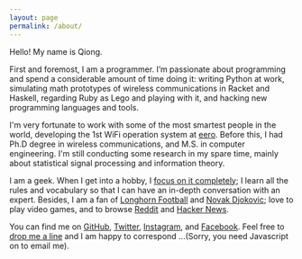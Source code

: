 ```yaml
---
layout: page
permalink: /about/
---
```


Hello! My name is Qiong.

First and foremost, I am a programmer. I’m passionate about programming and spend a considerable amount of time doing it: writing Python at work, simulating math prototypes of wireless communications in Racket and Haskell, regarding Ruby as Lego and playing with it, and hacking new programming languages and tools.

I'm very fortunate to work with some of the most smartest people in the world, developing the 1st WiFi operation system at <a href="https://www.eero.com">eero</a>. Before this, I had Ph.D degree in wireless communications, and M.S. in computer engineering. I'm still conducting some research in my spare time, mainly about statistical signal processing and information theory.

  I am a geek. When I get into a hobby, I <a href="http://wqiong.com/tags.html#Tennis">focus on it completely</a>; I learn all the rules and vocabulary so that I can have an in-depth conversation with an expert. Besides, I am a fan of <a href="http://www.texassports.com/index.aspx?path=football">Longhorn Football</a> and <a href="http://novakdjokovic.com/en/">Novak Djokovic</a>; love to play video games, and to browse <a href="http://www.reddit.com/">Reddit</a> and <a href="https://news.ycombinator.com/news">Hacker News</a>.

  You can find me on <a href="http://www.github.com/creasyw">GitHub</a>, <a href="http://www.twitter.com/creasywuqiong">Twitter</a>, <a href="http://instagram.com/kelisier">Instagram</a>, and <a href="http://www.facebook.com/creasy.wu.98">Facebook</a>. Feel free to <a href="{{ site.baseurl }}/contact/">drop me a line</a> and I am happy to correspond
    <script type="text/javascript" language="javascript">
    <!--
    // Email obfuscator script 2.1 by Tim Williams, University of Arizona
    // Random encryption key feature by Andrew Moulden, Site Engineering Ltd
    // This code is freeware provided these four comment lines remain intact
    // A wizard to generate this code is at http://www.jottings.com/obfuscator/
    { coded = "RNcXAMr@rEaBsG.amr"
      key = "5cBshgrldRFV6Xi97W2KZGfA8Qm4CejHN3yLvwtUTYJ0koxaDpuzbqPMEnI1OS"
      shift=coded.length
      link=""
      for (i=0; i<coded.length; i++) {
        if (key.indexOf(coded.charAt(i))==-1) {
          ltr = coded.charAt(i)
          link += (ltr)
        }
        else {     
          ltr = (key.indexOf(coded.charAt(i))-shift+key.length) % key.length
          link += (key.charAt(ltr))
        }
      }
    document.write("<a href='mailto:"+link+"'>by email</a>")
    }
    //-->
    </script><noscript>...(Sorry, you need Javascript on to email me)</noscript>.
